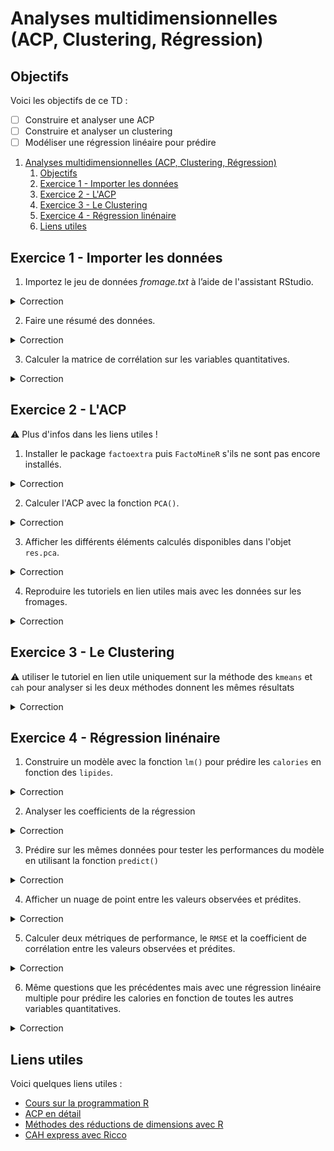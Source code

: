 # Analyses multidimensionnelles (ACP, Clustering, Régression)

## Objectifs
Voici les objectifs de ce TD :
- [ ] Construire et analyser une ACP
- [ ] Construire et analyser un clustering
- [ ] Modéliser une régression linéaire pour prédire

1. [Analyses multidimensionnelles (ACP, Clustering, Régression)](#analyses-multidimensionnelles-acp-clustering-régression)
   1. [Objectifs](#objectifs)
   2. [Exercice 1 - Importer les données](#exercice-1---importer-les-données)
   3. [Exercice 2 - L'ACP](#exercice-2---lacp)
   4. [Exercice 3 - Le Clustering](#exercice-3---le-clustering)
   5. [Exercice 4 - Régression linénaire](#exercice-4---régression-linénaire)
   6. [Liens utiles](#liens-utiles)


## Exercice 1 - Importer les données

1. Importez le jeu de données *fromage.txt* à l’aide de l'assistant RStudio.
<details>
<summary>Correction</summary>

```r
fromage <- read.delim("fromage.txt")
View(fromage)
```
</details>


2. Faire une résumé des données.
<details>
<summary>Correction</summary>

```r
summary(fromage)
```
</details>

3. Calculer la matrice de corrélation sur les variables quantitatives.
<details>
<summary>Correction</summary>

```r
ls_quantiColonne <- colnames(fromage)[-1]
cor(fromage[    , ls_quantiColonne   ])
```
</details>

## Exercice 2 - L'ACP

:warning: Plus d'infos dans les liens utiles !

1. Installer le package `factoextra` puis `FactoMineR` s'ils ne sont pas encore installés.
<details>
<summary>Correction</summary>

```r
# Liste des packages à installer
packages <- c("factoextra", "FactoMineR")

# Vérifier et installer chaque package
for (pkg in packages) {
  if (!requireNamespace(pkg, quietly = TRUE)) {
    install.packages(pkg)
  }
}

library(factoextra)
library(FactoMineR)
```
</details>

2. Calculer l'ACP avec la fonction `PCA()`.
<details>
<summary>Correction</summary>

```r
res.pca <- PCA(fromage[  , ls_quantiColonne  ], scale.unit = TRUE, ncp = 9, graph = TRUE)
```
</details>

3. Afficher les différents éléments calculés disponibles dans l'objet `res.pca`.
<details>
<summary>Correction</summary>

```r
attributes(res.pca)
```
</details>

4. Reproduire les tutoriels en lien utiles mais avec les données sur les fromages.

<details>
<summary>Correction</summary>

```r
fromage = read.csv("fromage.txt", sep = "", row.names = 1)

res.pca <- PCA(fromage, 
               scale.unit = TRUE, ncp = 9, graph = TRUE)

View(res.pca$ind$coord)
fviz_eig(res.pca, addlabels = TRUE, ylim = c(0, 100))

fviz_pca_ind(res.pca, col.ind = "cos2", 
             gradient.cols = c("#00AFBB", "#E7B800", "#FC4E07"),
             repel = TRUE )

fviz_pca_var(res.pca, col.var = "contrib",
             gradient.cols = c("#00AFBB", "#E7B800", "#FC4E07") )

cor(fromage$magnesium, res.pca$ind$coord[ , 1])
```
</details>



## Exercice 3 - Le Clustering

:warning: utiliser le tutoriel en lien utile uniquement sur la méthode des `kmeans` et `cah` pour analyser si les deux méthodes donnent les mêmes résultats

<details>
<summary>Correction</summary>

```r
#centrage réduction des données
fromage.cr <- scale(fromage,center=T,scale=T)

#matrice des distances entre individus
d.fromage <- dist(fromage.cr)

#utilisant le carré de la distance
cah.ward <- hclust(d.fromage,method="ward.D2")

#affichage dendrogramme
plot(cah.ward) 

#dendrogramme avec matérialisation des groupes
rect.hclust(cah.ward,k=4)

#découpage en 4 groupes
groupes.cah <- cutree(cah.ward,k=4)

#j'ajoute une colonne dans le dataframe
fromage$cah = groupes.cah
```
</details>


## Exercice 4 - Régression linénaire

1. Construire un modèle avec la fonction `lm()` pour prédire les `calories` en fonction des `lipides`.
<details>
<summary>Correction</summary>

```r
model_simple <- lm(calories ~ lipides, data = fromage)
```
</details>

2. Analyser les coefficients de la régression
<details>
<summary>Correction</summary>

```r
attributes(model_simple)
model_simple$coefficients
```
</details>

3. Prédire sur les mêmes données pour tester les performances du modèle en utilisant la fonction `predict()`
<details>
<summary>Correction</summary>

```r
pred <- predict(object = model_simple, newdata = fromage)
```
</details>

4. Afficher un nuage de point entre les valeurs observées et prédites.
<details>
<summary>Correction</summary>

```r
plot(x = fromage$calories, y = pred)
```
</details>

5. Calculer deux métriques de performance, le `RMSE` et la coefficient de corrélation entre les valeurs observées et prédites.
<details>
<summary>Correction</summary>

```r
SE <- (fromage$calories - pred)^2
MSE <- mean(SE)
RMSE <- sqrt(MSE)
RMSE
cor(x = fromage$calories, y = pred)
```
</details>

6. Même questions que les précédentes mais avec une régression linéaire multiple pour prédire les calories en fonction de toutes les autres variables quantitatives.
<details>
<summary>Correction</summary>

```r
model_simple <- lm(calories ~ ., data = fromage)
attributes(model_simple)
model_simple$coefficients
pred <- predict(object = model_simple, newdata = fromage)

plot(x = fromage$calories, y = pred)
SE <- (fromage$calories - pred)^2
MSE <- mean(SE)
RMSE <- sqrt(MSE)
cor(x = fromage$calories, y = pred)
```
</details>


## Liens utiles

Voici quelques liens utiles :

- [Cours sur la programmation R](https://asardell.github.io/programmation-r/)
- [ACP en détail](http://www.sthda.com/english/articles/31-principal-component-methods-in-r-practical-guide/112-pca-principal-component-analysis-essentials/)
- [Méthodes des réductions de dimensions avec R](https://www.r-bloggers.com/2017/02/factoextra-r-package-easy-multivariate-data-analyses-and-elegant-visualization/)
- [CAH express avec Ricco](https://eric.univ-lyon2.fr/ricco/cours/didacticiels/R/cah_kmeans_avec_r.pdf)




